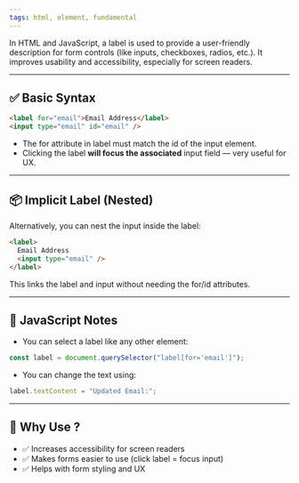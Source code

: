 ```yaml
---
tags: html, element, fundamental
---
```


In HTML and JavaScript, a label is used to provide a user-friendly description for form controls (like inputs, checkboxes, radios, etc.). It improves usability and accessibility, especially for screen readers.

---

## **✅ Basic Syntax**

```html
<label for="email">Email Address</label>
<input type="email" id="email" />
```

- The for attribute in label must match the id of the input element.
- Clicking the label **will focus the associated** input field — very useful for UX.

---

## **📦 Implicit Label (Nested)**

Alternatively, you can nest the input inside the label:

```html
<label>
  Email Address
  <input type="email" />
</label>
```

This links the label and input without needing the for/id attributes.

---

## **🧠 JavaScript Notes**

- You can select a label like any other element:

```js
const label = document.querySelector("label[for='email']");
```

- You can change the text using:

```js
label.textContent = "Updated Email:";
```

---

## **🎯 Why Use ?**

- ✅ Increases accessibility for screen readers
- ✅ Makes forms easier to use (click label = focus input)
- ✅ Helps with form styling and UX

